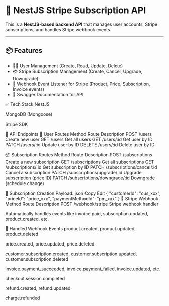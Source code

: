 # 🚀 NestJS Stripe Subscription API

This is a **NestJS-based backend API** that manages user accounts, Stripe subscriptions, and handles Stripe webhook events.

---

## 📦 Features

- 🧑‍💼 User Management (Create, Read, Update, Delete)
- 💳 Stripe Subscription Management (Create, Cancel, Upgrade, Downgrade)
- 🔔 Webhook Event Listener for Stripe (Product, Price, Subscription, Invoice events)
- 📘 Swagger Documentation for API

✅ Tech Stack
NestJS

MongoDB (Mongoose)

Stripe SDK


🔌 API Endpoints
👤 User Routes
Method	Route	Description
POST	/users	Create new user
GET	/users	Get all users
GET	/users/:id	Get user by ID
PATCH	/users/:id	Update user by ID
DELETE	/users/:id	Delete user by ID

📦 Subscription Routes
Method	Route	Description
POST	/subscriptions	Create a new subscription
GET	/subscriptions	Get all subscriptions
GET	/subscriptions/:id	Get subscription by ID
PATCH	/subscriptions/cancel/:id	Cancel a subscription
PATCH	/subscriptions/upgrade/:id	Upgrade subscription (price ID)
PATCH	/subscriptions/downgrade/:id	Downgrade (schedule change)

🧾 Subscription Creation Payload:
json
Copy
Edit
{
  "customerId": "cus_xxx",
  "priceId": "price_xxx",
  "paymentMethodId": "pm_xxx"
}
🔔 Stripe Webhook
Method	Route	Description
POST	/webhook/stripe	Stripe webhook handler

Automatically handles events like invoice.paid, subscription.updated, product.created, etc.

🧠 Handled Webhook Events
product.created, product.updated, product.deleted

price.created, price.updated, price.deleted

customer.subscription.created, customer.subscription.updated, customer.subscription.deleted

invoice.payment_succeeded, invoice.payment_failed, invoice.updated, etc.

checkout.session.completed

refund.created, refund.updated

charge.refunded

